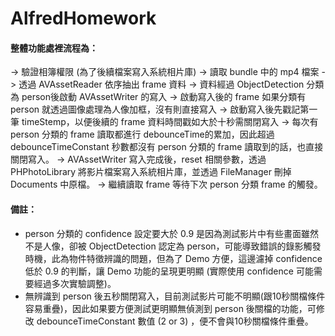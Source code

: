 # AlfredHomework

####  整體功能處裡流程為：
-> 驗證相簿權限 (為了後續檔案寫入系統相片庫)
-> 讀取 bundle 中的 mp4 檔案 
-> 透過 AVAssetReader 依序抽出 frame 資料
-> 資料經過 ObjectDetection 分類為 person後啟動 AVAssetWriter 的寫入
-> 啟動寫入後的 frame 如果分類有 person 就透過圖像處理為人像加框，沒有則直接寫入
-> 啟動寫入後先戳記第一筆 timeStemp，以便後續的 frame 資料時間戳如大於十秒需關閉寫入
-> 每次有 person 分類的 frame 讀取都進行 debounceTime的累加，因此超過 debounceTimeConstant 秒數都沒有 person 分類的 frame 讀取到的話，也直接關閉寫入。
-> AVAssetWriter 寫入完成後，reset 相關參數，透過 PHPhotoLibrary 將影片檔案寫入系統相片庫，並透過 FileManager 刪掉 Documents 中原檔。
-> 繼續讀取 frame 等待下次 person 分類 frame 的觸發。

#### 備註：

* person 分類的 confidence 設定要大於 0.9 是因為測試影片中有些畫面雖然不是人像，卻被 ObjectDetection 認定為 person，可能導致錯誤的錄影觸發時機，此為物件特徵辨識的問題，但為了 Demo 方便，這邊濾掉 confidence 低於 0.9 的判斷，讓 Demo 功能的呈現更明顯 (實際使用 confidence 可能需要經過多次實驗調整)。 
* 無辨識到 person 後五秒關閉寫入，目前測試影片可能不明顯(跟10秒關檔條件容易重疊)，因此如果要方便測試更明顯無偵測到 person 後關檔的功能，可修改 debounceTimeConstant 數值 (2 or 3) ，便不會與10秒關檔條件重疊。